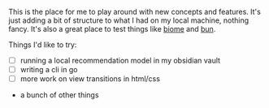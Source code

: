This is the place for me to play around with new concepts and features. It's just adding a bit of structure to what I had on my local machine, nothing fancy. It's also a great place to test things like [biome](https://biomejs.dev/) and [bun](bun.sh).

Things I'd like to try:

- [ ] running a local recommendation model in my obsidian vault
- [ ] writing a cli in go
- [ ] more work on view transitions in html/css
- a bunch of other things 
